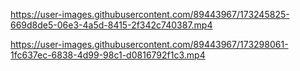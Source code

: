 

https://user-images.githubusercontent.com/89443967/173245825-669d8de5-06e3-4a5d-8415-2f342c740387.mp4




https://user-images.githubusercontent.com/89443967/173298061-1fc637ec-6838-4d99-98c1-d0816792f1c3.mp4